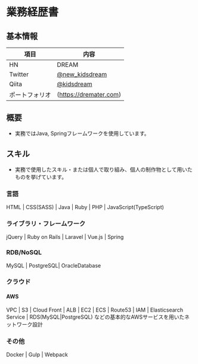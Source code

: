 # 業務経歴書

## 基本情報

|項目|内容|
|----|----|
|HN|DREAM|
|Twitter|[@new_kidsdream](https://twitter.com/poly_soft)|
|Qiita|[@kidsdream](https://qiita.com/kidsdream)|
|ポートフォリオ|(https://dremater.com)|

## 概要

- 実務ではJava, Springフレームワークを使用しています。


## スキル

- 実務で使用したスキル・または個人で取り組み、個人の制作物として用いたものを挙げています。

### 言語

HTML | CSS(SASS) | Java | Ruby | PHP | JavaScript(TypeScript)

### ライブラリ・フレームワーク

jQuery | Ruby on Rails | Laravel | Vue.js | Spring

### RDB/NoSQL

MySQL | PostgreSQL| OracleDatabase

### クラウド

#### AWS

VPC | S3 | Cloud Front | ALB | EC2 | ECS | Route53 | IAM | Elasticsearch Service | RDS(MySQL|PostgreSQL)
などの基本的なAWSサービスを用いたネットワーク設計

### その他

Docker | Gulp | Webpack
